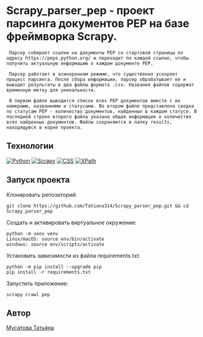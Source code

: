 # Scrapy_parser_pep - проект парсинга документов PEP на базе фреймворка Scrapy.
     Парсер собирает ссылки на документы PEP со стартовой страницы по адресу https://peps.python.org/ и переходит по каждой ссылке, чтобы получить актуальную информацию о каждом документе PEP.

     Парсер работает в асинхронном режиме, что существенно ускоряет процесс парсинга. После сбора информации, парсер обрабатывает ее и выводит результаты в два файлы формата .csv. Названия файлов содержат временную метку для уникальности.

     В первом файле выводится список всех PEP документов вместе с их номерами, названиями и статусами. Во втором файле представлена сводка по статусам PEP - количество документов, найденных в каждом статусе. В последней строке второго файла указана общая информация о количестве всех найденных документов. Файлы сохраняются в папку results, находящуюся в корне проекта.

## Технологии
[![Python](https://img.shields.io/badge/python-3.9%20%7C%203.10%20%7C%203.11-blue?logo=python)](https://www.python.org/)
[![Scrapy](https://img.shields.io/badge/-Scrapy-464646?logo=Scrapy)](https://docs.scrapy.org/en/latest/)
[![CSS](https://img.shields.io/badge/-CSS_selectors-464646?logo=CSS)](https://docs.scrapy.org/en/latest/topics/selectors.html#extensions-to-css-selectors)
[![XPath](https://img.shields.io/badge/-XPath_selectors-464646?logo=XPath)](https://docs.scrapy.org/en/latest/topics/selectors.html#working-with-xpaths)

## Запуск проекта
Клонировать репозиторий:
```
git clone https://github.com/Tatiana314/Scrapy_parser_pep.git && cd Scrapy_parser_pep
```
Создать и активировать виртуальное окружение:
```
python -m venv venv
Linux/macOS: source env/bin/activate
windows: source env/scripts/activate
```
Установить зависимости из файла requirements.txt:
```
python -m pip install --upgrade pip
pip install -r requirements.txt
```
Запустить приложение:
```
scrapy crawl pep
```

## Автор
[Мусатова Татьяна](https://github.com/Tatiana314)
